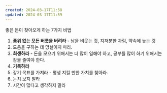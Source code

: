 ```yaml
---
created: 2024-03-17T11:58
updated: 2024-03-17T11:59
---
```

좋은 돈이 찾아오게 하는 7가지 비법
1. **품위 없는 모든 버릇을 버려라** - 남을 비웃는 것, 지저분한 차림, 약속에 늦는 것
2. 도움을 구하는 데 망설이지 마라.
3. **희생하라** - 돈을 모으기 위해서는 더 많이 일해야 하고, 공부를 많이 하기 위해서는 잠을 줄여야 한다.
4. **기록하라**
5. 장기 목표를 가져라 - 평생 지킬 만한 가치를 찾아라.
6. 눈치 보지 말라
7. 시간이 많다고 생각하지 말라